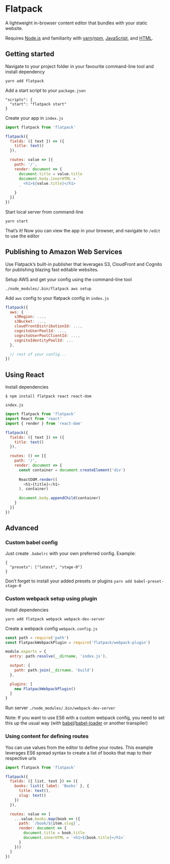 # Flatpack
A lightweight in-browser content editor that bundles with your static website.

Requires [Node.js](https://nodejs.org) and familiarity with
[yarn](https://yarnpkg.com)/[npm](https://www.npmjs.com/),
[JavaScript](https://developer.mozilla.org/bm/docs/Web/JavaScript), and [HTML](https://developer.mozilla.org/en-US/docs/Web/HTML).

## Getting started

Navigate to your project folder in your favourite command-line tool and install dependency
```
yarn add flatpack
```

Add a start script to your `package.json`

```
"scripts": {
  "start": "flatpack start"
}
```

Create your app in `index.js`

```js
import flatpack from 'flatpack'

flatpack({
  fields: ({ text }) => ({
    title: text()
  }),

  routes: value => [{
    path: '/',
    render: document => {
      document.title = value.title
      document.body.innerHTML = `
        <h1>${value.title}</h1>
      `
    }
  }]
})
```

Start local server from command-line

```
yarn start
```

That’s it! Now you can view the app in your browser, and navigate to `/edit` to use the editor

## Publishing to Amazon Web Services

Use Flatpack’s built-in publisher that leverages S3, CloudFront and Cognito
for publishing blazing fast editable websites.

Setup AWS and get your config using the command-line tool
```
./node_modules/.bin/flatpack aws setup
```

Add `aws` config to your flatpack config in `index.js`
```js
flatpack({
  aws: {
    s3Region: ...,
    s3Bucket: ...,
    cloudfrontDistributionId: ...,
    cognitoUserPoolId: ...,
    cognitoUserPoolClientId: ...,
    cognitoIdentityPoolId: ...
  },

  // rest of your config...
})
```


## Using React

Install dependencies
```
$ npm install flatpack react react-dom
```

`index.js`

```js
import flatpack from 'flatpack'
import React from 'react'
import { render } from 'react-dom'

flatpack({
  fields: ({ text }) => ({
    title: text()
  }),

  routes: () => [{
    path: '/',
    render: document => {
      const container = document.createElement('div')
      
      ReactDOM.render((
        <h1>{title}</h1>
      ), container)

      document.body.appendChild(container)
    }
  }]
})
```

## Advanced

### Custom babel config

Just create `.babelrc` with your own preferred config. Example:
```
{
  "presets": ["latest", "stage-0"]
}
```
Don’t forget to install your added presets or plugins `yarn add babel-preset-stage-0`

### Custom webpack setup using plugin

Install dependencies
```
yarn add flatpack webpack webpack-dev-server
```

Create a webpack config `webpack.config.js`
```js
const path = require('path')
const FlatpackWebpackPlugin = require('flatpack/webpack-plugin')

module.exports = {
  entry: path.resolve(__dirname, 'index.js'),

  output: {
    path: path.join(__dirname, 'build')
  },

  plugins: [
    new FlatpackWebpackPlugin()
  ]
}
```

Run server `./node_modules/.bin/webpack-dev-server`

Note: If you want to use ES6 with a custom webpack config, you need to set this up the usual way (with [babel](http://babeljs.io/)/[babel-loader](https://github.com/babel/babel-loader) or another transpiler)

### Using content for defining routes

You can use values from the editor to define your routes. This example leverages ES6 spread syntax to create a list of books that map to their respective urls

```js
import flatpack from 'flatpack'

flatpack({
  fields: ({ list, text }) => ({
    books: list({ label: 'Books' }, {
      title: text(),
      slug: text()
    })
  }),

  routes: value => [
    ...value.books.map(book => ({
      path: `/book/${item.slug}`,
      render: document => {
        document.title = book.title
        document.innerHTML = `<h1>${book.title}</h1>`
      }
    }))
  ]
})
```

